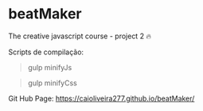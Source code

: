 # beatMaker
The creative javascript course - project 2 :fire:

Scripts de compilação:
> gulp minifyJs
 
> gulp minifyCss


Git Hub Page:
https://caioliveira277.github.io/beatMaker/


